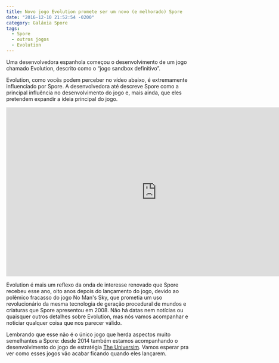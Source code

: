 ```yaml
---
title: Novo jogo Evolution promete ser um novo (e melhorado) Spore
date: "2016-12-10 21:52:54 -0200"
category: Galáxia Spore
tags:
  - Spore
  - outros jogos
  - Evolution
---
```

Uma desenvolvedora espanhola começou o desenvolvimento de um jogo chamado Evolution, descrito como o “jogo sandbox definitivo”.

Evolution, como vocês podem perceber no vídeo abaixo, é extremamente influenciado por Spore. A desenvolvedora até descreve Spore como a principal influência no desenvolvimento do jogo e, mais ainda, que eles pretendem expandir a ideia principal do jogo.

<iframe width="806" height="453" src="https://www.youtube-nocookie.com/embed/RDsNbfPrHpw" frameborder="0" allow="accelerometer; autoplay; encrypted-media; gyroscope; picture-in-picture" allowfullscreen></iframe>

Evolution é mais um reflexo da onda de interesse renovado que Spore recebeu esse ano, oito anos depois do lançamento do jogo, devido ao polêmico fracasso do jogo No Man's Sky, que prometia um uso revolucionário da mesma tecnologia de geração procedural de mundos e criaturas que Spore apresentou em 2008. Não há datas nem notícias ou quaisquer outros detalhes sobre Evolution, mas nós vamos acompanhar e noticiar qualquer coisa que nos parecer válido.

Lembrando que esse não é o único jogo que herda aspectos muito semelhantes a Spore: desde 2014 também estamos acompanhando o desenvolvimento do jogo de estratégia [The Universim](http://theuniversim.com). Vamos esperar pra ver como esses jogos vão acabar ficando quando eles lançarem.

